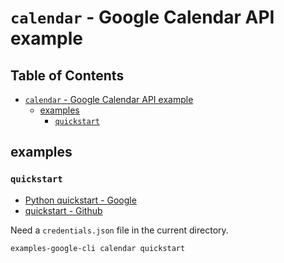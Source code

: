 # `calendar` - Google Calendar API example

## Table of Contents <!-- omit in toc -->

- [`calendar` - Google Calendar API example](#calendar---google-calendar-api-example)
  - [examples](#examples)
    - [`quickstart`](#quickstart)

## examples

### `quickstart`


- [Python quickstart - Google](https://developers.google.com/calendar/api/quickstart/python?hl=ja)
- [quickstart - Github](https://github.com/googleworkspace/python-samples/tree/main/calendar/quickstart)

Need a `credentials.json` file in the current directory.

```shell
examples-google-cli calendar quickstart
```
